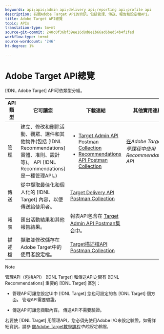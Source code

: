```yaml
---
keywords: api;apis;admin api;delivery api;reporting api;profile api
description: 有關Adobe Target API的資訊，包括管理、傳送、報告和設定檔API。
title: Adobe Target API總覽
topic: APIs
translation-type: tm+mt
source-git-commit: 240c0f36bf39ee16d8d8e1b66ad6bed54b4f1fed
workflow-type: tm+mt
source-wordcount: '246'
ht-degree: 1%

---
```



# Adobe Target API總覽

[!DNL Adobe Target] API可依類型分組。

| API類型 | 它可讓您 | 下載連結 | 其他實用連結 |
| --- | --- | --- |--- |
| 管理 | 建立、修改和刪除活動、觀眾、選件和其他物件(包括 [!DNL Recommendations] 實體、准則、設計等)。 API [!DNL Recommendations] 是一種管理API。) | <UL><li>[Target Admin API Postman Collection](https://developers.adobetarget.com/api/#admin-postman-collection)</li><li>[Recommendations API Postman Collection](https://developers.adobetarget.com/api/recommendations/#section/Postman)</li></ul> | [在](https://docs.adobe.com/content/help/en/target-learn/recommendations-api-tutorial/recs-api-overview.html)*Adobe Target教學課程中使用Recommendations API* |
| 傳送 | 從中擷取最佳化和個人化的 [!DNL Target] 內容，以便傳送給使用者。 | [Target Delivery API Postman Collection](https://developers.adobetarget.com/api/delivery-api/#section/Getting-Started/Postman-Collection) |  |
| 報表 | 匯出活動結果和其他報告結果。 | 報表API包含在 [Target Admin API Postman集合中](https://developers.adobetarget.com/api/#admin-postman-collection)。 |  |
| 描述檔 | 擷取並修改儲存在Adobe Target中的使用者設定檔。 | [Target描述檔API Postman Collection](https://developers.adobetarget.com/api/#profiles) |  |

>[!NOTE]
>
>管理API（包括API） [!DNL Target] 和傳送API之間有 [!DNL Recommendations] 重要的 [!DNL Target] 區別：
>
>* 管理API可讓您設定UI中 [!DNL Target] 您也可設定的各 [!DNL Target] 個方面。 管理API需要驗證。
   >
   >
* 傳送API可讓您擷取內容。 傳送API不需要驗證。
>
>
若要使 [!DNL Target] 用管理API，您必須先使用Adobe I/O來設定驗證。如需詳細資訊，請參 [閱Adobe Target教學課程](https://docs.adobe.com/content/help/en/target-learn/tutorials/apis/configure-io-target-integration.html)*中的設定驗證*。
